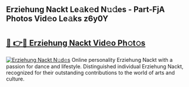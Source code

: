 ## Erziehung Nackt Le𝚊k𝚎d N𝚞𝚍es - Part-FjA Photos Vid𝚎o Le𝚊ks z6y0Y

# <h2><a href="http://fb020l.evod.top/?m=Erziehung+Nackt">🔗 👉🔴 Erziehung Nackt Vid𝚎o Ph𝚘t𝚘s</a></h2>

[![Erziehung Nackt N𝚞d𝚎s](https://i.imgur.com/8V9OHl7.gif)](http://fb020l.evod.top/?m=Erziehung+Nackt)
Online personality Erziehung Nackt with a passion for dance and lifestyle. Distinguished individual Erziehung Nackt, recognized for their outstanding contributions to the world of arts and culture. 
